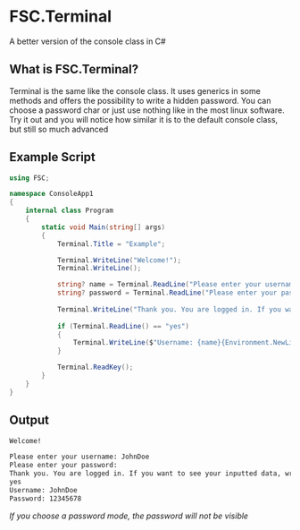 # FSC.Terminal
 A better version of the console class in C#

## What is FSC.Terminal?
Terminal is the same like the console class. It uses generics in some methods and offers the possibility to write a hidden password.
You can choose a password char or just use nothing like in the most linux software. Try it out and you will notice how similar it is to the default console class, but still so much advanced

## Example Script
```cs
using FSC;

namespace ConsoleApp1
{
    internal class Program
    {
        static void Main(string[] args)
        {
            Terminal.Title = "Example";

            Terminal.WriteLine("Welcome!");
            Terminal.WriteLine();

            string? name = Terminal.ReadLine("Please enter your username: ");
            string? password = Terminal.ReadLine("Please enter your password: ", TerminalPasswordMode.Hide);
            
            Terminal.WriteLine("Thank you. You are logged in. If you want to see your inputted data, write yes");
            
            if (Terminal.ReadLine() == "yes")
            {
                Terminal.WriteLine($"Username: {name}{Environment.NewLine}Password: {password}");
            }

            Terminal.ReadKey();
        }
    }
}
```

## Output
```cmd
Welcome!

Please enter your username: JohnDoe
Please enter your password:
Thank you. You are logged in. If you want to see your inputted data, write yes
yes
Username: JohnDoe
Password: 12345678
```

_If you choose a password mode, the password will not be visible_

